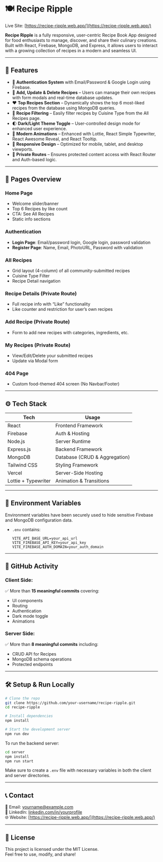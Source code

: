 
# 🍽️ Recipe Ripple

Live Site: [https://recipe-ripple.web.app/](https://recipe-ripple.web.app/)

**Recipe Ripple** is a fully responsive, user-centric Recipe Book App designed for food enthusiasts to manage, discover, and share their culinary creations. Built with React, Firebase, MongoDB, and Express, it allows users to interact with a growing collection of recipes in a modern and seamless UI.

---

## 🚀 Features

- 🔐 **Authentication System** with Email/Password & Google Login using Firebase.
- 🍳 **Add, Update & Delete Recipes** – Users can manage their own recipes with form modals and real-time database updates.
- ❤️ **Top Recipes Section** – Dynamically shows the top 6 most-liked recipes from the database using MongoDB queries.
- 🔎 **Recipe Filtering** – Easily filter recipes by Cuisine Type from the All Recipes page.
- 🌓 **Dark/Light Theme Toggle** – User-controlled design mode for enhanced user experience.
- 🎨 **Modern Animations** – Enhanced with Lottie, React Simple Typewriter, React Awesome Reveal, and React Tooltip.
- 📱 **Responsive Design** – Optimized for mobile, tablet, and desktop viewports.
- 🧾 **Private Routes** – Ensures protected content access with React Router and Auth-based logic.

---

## 📁 Pages Overview

### Home Page
- Welcome slider/banner
- Top 6 Recipes by like count
- CTA: See All Recipes
- Static info sections

### Authentication
- **Login Page**: Email/password login, Google login, password validation
- **Register Page**: Name, Email, PhotoURL, Password with validation

### All Recipes
- Grid layout (4-column) of all community-submitted recipes
- Cuisine Type Filter
- Recipe Detail navigation

### Recipe Details (Private Route)
- Full recipe info with “Like” functionality
- Like counter and restriction for user’s own recipes

### Add Recipe (Private Route)
- Form to add new recipes with categories, ingredients, etc.

### My Recipes (Private Route)
- View/Edit/Delete your submitted recipes
- Update via Modal form

### 404 Page
- Custom food-themed 404 screen (No Navbar/Footer)

---

## ⚙️ Tech Stack

| Tech         | Usage                                  |
|--------------|-----------------------------------------|
| React        | Frontend Framework                      |
| Firebase     | Auth & Hosting                          |
| Node.js      | Server Runtime                          |
| Express.js   | Backend Framework                       |
| MongoDB      | Database (CRUD & Aggregation)           |
| Tailwind CSS | Styling Framework                       |
| Vercel       | Server-Side Hosting                     |
| Lottie + Typewriter | Animation & Transitions        |

---

## 🔐 Environment Variables

Environment variables have been securely used to hide sensitive Firebase and MongoDB configuration data.

- `.env` contains:
  ```
  VITE_API_BASE_URL=your_api_url
  VITE_FIREBASE_API_KEY=your_api_key
  VITE_FIREBASE_AUTH_DOMAIN=your_auth_domain
  ```

---

## 📜 GitHub Activity

### Client Side:
✅ More than **15 meaningful commits** covering:
- UI components
- Routing
- Authentication
- Dark mode toggle
- Animations

### Server Side:
✅ More than **8 meaningful commits** including:
- CRUD API for Recipes
- MongoDB schema operations
- Protected endpoints

---

## 🛠️ Setup & Run Locally

```bash
# Clone the repo
git clone https://github.com/your-username/recipe-ripple.git
cd recipe-ripple

# Install dependencies
npm install

# Start the development server
npm run dev
```

To run the backend server:
```bash
cd server
npm install
npm run start
```

Make sure to create a `.env` file with necessary variables in both the client and server directories.

---

## 📞 Contact

📧 Email: yourname@example.com  
🔗 LinkedIn: [linkedin.com/in/yourprofile](https://linkedin.com/in/yourprofile)  
🌐 Website: [https://recipe-ripple.web.app/](https://recipe-ripple.web.app/)

---

## 📄 License

This project is licensed under the MIT License.  
Feel free to use, modify, and share!
